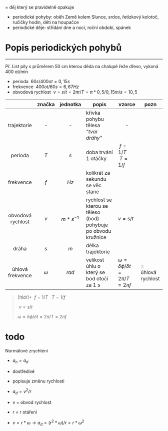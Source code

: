 = děj který se pravidelně opakuje
- periodické pohyby: oběh Země kolem Slunce, srdce, řetízkový kolotoč, ručičky hodin, děti na houpačce
- periodické děje: střídání dne a noci, roční období, spánek

# Popis periodických pohybů
---
Př. List pily s průměrem 50 cm kterou děda na chalupě řeže dřevo, vykoná 400 ot/min
- perioda  ${\ 60s/400ot = 0,15 s\ }$
- frekvence  ${\ 400ot/60s = 6,67 Hz\ }$
- obvodová rychlost  ${\ v = s/t = 2\pi r/T = \pi *0,5/0,15 m/s = 10,5\ }$

|  | značka | jednotka | popis | vzorce | pozn |
| :--: | :--: | :--: | ---- | ---- | ---- |
| trajektorie | - | - | křivka pohybu tělesa<br>_"tvar dráhy"_ | <center>-</center> |  |
| perioda | $T$ | $s$ | doba trvání 1 otáčky | ${\ f = 1/T\ }$<br>${\ T = 1/f\ }$ |  |
| frekvence | $f$ | $Hz$ | kolikrát za sekundu se věc stane |  |  |
| obvodová rychlost | $v$ | $m*s^{-1}$ | rychlost se kterou se těleso (bod) pohybuje po obvodu kružnice | $v = s/t$ |  |
| dráha | $s$ | $m$ | délka trajektorie |  |  |
| úhlová frekvence | $\omega$ | 	$rad$ | velikost	úhlu o který se bod otočí za 1 s | $\omega = \delta \phi/\delta t = 2\pi/T = 2\pi f$ | = úhlová rychlost |
 
> [!tldr]+
>  ${\ f = 1/T\ }$
>   ${\ T = 1/f\ }$
>   
>  ${\ v = s/t\ }$
>
>$\omega = \delta \phi/\delta t = 2\pi/T = 2\pi f$

# todo
Normálové zrychlení
- $a_n = a_d$
- dostředivé
- popisuje změnu rychlosti
- $a_d = v^2/r$
- v = obvod rychlost
- r = r otáření

- $v = r*\omega  \longrightarrow a_d = (r^2*\omega)/r = r*\omega^2$


